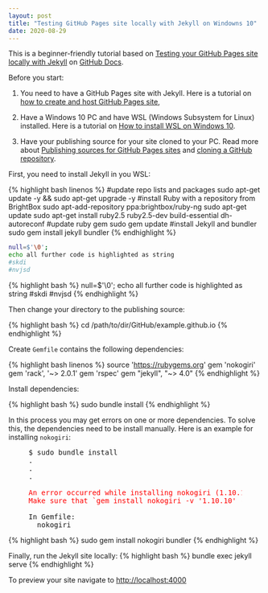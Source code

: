 ```yaml
---
layout: post
title: "Testing GitHub Pages site locally with Jekyll on Windowns 10"
date: 2020-08-29
---
```


This is a beginner-friendly tutorial based on [Testing your GitHub Pages site locally with Jekyll](https://docs.github.com/en/github/working-with-github-pages/testing-your-github-pages-site-locally-with-jekyll)
on [GitHub Docs](https://docs.github.com/en). 

Before you start:

1. You need to have a GitHub Pages site with Jekyll. Here is a tutorial on [how to create and host GitHub Pages site](http://jmcglone.com/guides/github-pages/), 

2. Have a Windows 10 PC and have WSL (Windows Subsystem for Linux) installed. Here is a tutorial on [How to install WSL on Windows 10](https://www.windowscentral.com/install-windows-subsystem-linux-windows-10).

3. Have your publishing source for your site cloned to your PC. Read more about [Publishing sources for GitHub Pages sites](https://docs.github.com/en/github/working-with-github-pages/about-github-pages#publishing-sources-for-github-pages-sites) 
and [cloning a GitHub repository](https://docs.github.com/en/enterprise/2.13/user/articles/cloning-a-repository).

First, you need to install Jekyll in you WSL:

{% highlight bash linenos %}
#update repo lists and packages
sudo apt-get update -y && sudo apt-get upgrade -y
#install Ruby with a repository from BrightBox
sudo apt-add-repository ppa:brightbox/ruby-ng
sudo apt-get update
sudo apt-get install ruby2.5 ruby2.5-dev build-essential dh-autoreconf
#update ruby gem
sudo gem update
#install Jekyll and bundler
sudo gem install jekyll bundler
{% endhighlight %}

```bash
null=$'\0';
echo all further code is highlighted as string
#skdi
#nvjsd
````
{% highlight bash %}
null=$'\0';
echo all further code is highlighted as string
#skdi
#nvjsd
{% endhighlight %}

Then change your directory to the publishing source:

{% highlight bash %}
cd /path/to/dir/GitHub/example.github.io
{% endhighlight %}

Create `Gemfile` contains the following dependencies:

{% highlight bash linenos %}
source 'https://rubygems.org'
gem 'nokogiri'
gem 'rack', '~> 2.0.1'
gem 'rspec'
gem "jekyll", "~> 4.0"
{% endhighlight %}

Install dependencies:

{% highlight bash %}
sudo bundle install
{% endhighlight %}

In this process you may get errors on one or more dependencies. To solve this, the dependencies need to be install manually. 
Here is an example for installing `nokogiri`:

<figure class="highlight">
<pre>
$ sudo bundle install
.
.
.
<span style="color:red">
An error occurred while installing nokogiri (1.10.10), and Bundler cannot continue.
Make sure that `gem install nokogiri -v '1.10.10' --source 'https://rubygems.org/'` succeeds before bundling.
</span>
In Gemfile:
  nokogiri
</pre>
</figure>

{% highlight bash %}
sudo gem install nokogiri bundler
{% endhighlight %}

Finally, run the Jekyll site locally:
{% highlight bash %}
bundle exec jekyll serve
{% endhighlight %}

To preview your site navigate to [http://localhost:4000](http://localhost:4000)

